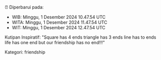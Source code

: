 ⏰ Diperbarui pada:
- WIB: Minggu, 1 Desember 2024 10.47.54 UTC
- WITA: Minggu, 1 Desember 2024 11.47.54 UTC
- WIT: Minggu, 1 Desember 2024 12.47.54 UTC

Kutipan Inspiratif:
"Square has 4 ends triangle has 3 ends line has to ends life has one end but our friendship has no end!!!"


Kategori: friendship

